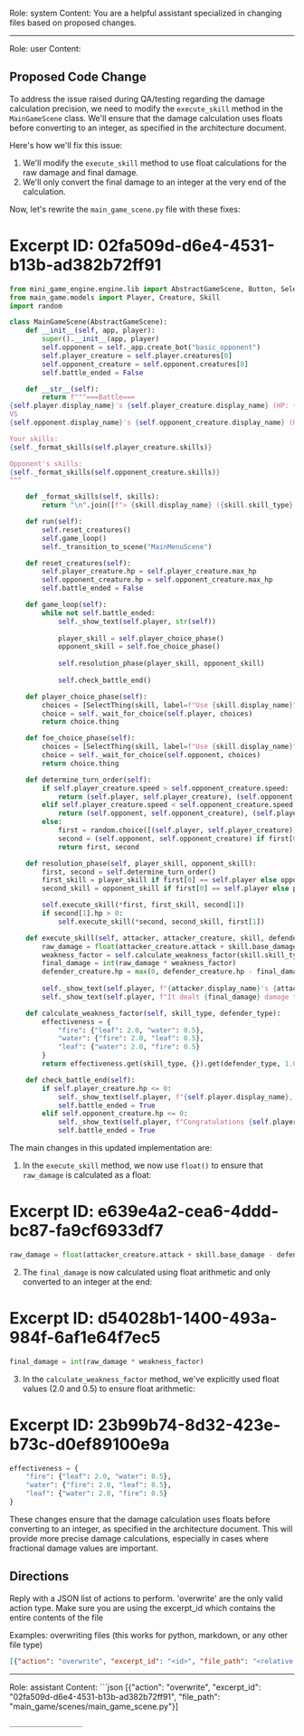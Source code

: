 Role: system
Content: You are a helpful assistant specialized in changing files based on proposed changes.
__________________
Role: user
Content: 
## Proposed Code Change
To address the issue raised during QA/testing regarding the damage calculation precision, we need to modify the `execute_skill` method in the `MainGameScene` class. We'll ensure that the damage calculation uses floats before converting to an integer, as specified in the architecture document.

Here's how we'll fix this issue:

1. We'll modify the `execute_skill` method to use float calculations for the raw damage and final damage.
2. We'll only convert the final damage to an integer at the very end of the calculation.

Now, let's rewrite the `main_game_scene.py` file with these fixes:

# Excerpt ID: 02fa509d-d6e4-4531-b13b-ad382b72ff91
```python main_game/scenes/main_game_scene.py
from mini_game_engine.engine.lib import AbstractGameScene, Button, SelectThing
from main_game.models import Player, Creature, Skill
import random

class MainGameScene(AbstractGameScene):
    def __init__(self, app, player):
        super().__init__(app, player)
        self.opponent = self._app.create_bot("basic_opponent")
        self.player_creature = self.player.creatures[0]
        self.opponent_creature = self.opponent.creatures[0]
        self.battle_ended = False

    def __str__(self):
        return f"""===Battle===
{self.player.display_name}'s {self.player_creature.display_name} (HP: {self.player_creature.hp}/{self.player_creature.max_hp})
VS
{self.opponent.display_name}'s {self.opponent_creature.display_name} (HP: {self.opponent_creature.hp}/{self.opponent_creature.max_hp})

Your skills:
{self._format_skills(self.player_creature.skills)}

Opponent's skills:
{self._format_skills(self.opponent_creature.skills)}
"""

    def _format_skills(self, skills):
        return "\n".join([f"> {skill.display_name} ({skill.skill_type} type, {skill.base_damage} damage)" for skill in skills])

    def run(self):
        self.reset_creatures()
        self.game_loop()
        self._transition_to_scene("MainMenuScene")

    def reset_creatures(self):
        self.player_creature.hp = self.player_creature.max_hp
        self.opponent_creature.hp = self.opponent_creature.max_hp
        self.battle_ended = False

    def game_loop(self):
        while not self.battle_ended:
            self._show_text(self.player, str(self))
            
            player_skill = self.player_choice_phase()
            opponent_skill = self.foe_choice_phase()
            
            self.resolution_phase(player_skill, opponent_skill)
            
            self.check_battle_end()

    def player_choice_phase(self):
        choices = [SelectThing(skill, label=f"Use {skill.display_name}") for skill in self.player_creature.skills]
        choice = self._wait_for_choice(self.player, choices)
        return choice.thing

    def foe_choice_phase(self):
        choices = [SelectThing(skill, label=f"Use {skill.display_name}") for skill in self.opponent_creature.skills]
        choice = self._wait_for_choice(self.opponent, choices)
        return choice.thing

    def determine_turn_order(self):
        if self.player_creature.speed > self.opponent_creature.speed:
            return (self.player, self.player_creature), (self.opponent, self.opponent_creature)
        elif self.player_creature.speed < self.opponent_creature.speed:
            return (self.opponent, self.opponent_creature), (self.player, self.player_creature)
        else:
            first = random.choice([(self.player, self.player_creature), (self.opponent, self.opponent_creature)])
            second = (self.opponent, self.opponent_creature) if first[0] == self.player else (self.player, self.player_creature)
            return first, second

    def resolution_phase(self, player_skill, opponent_skill):
        first, second = self.determine_turn_order()
        first_skill = player_skill if first[0] == self.player else opponent_skill
        second_skill = opponent_skill if first[0] == self.player else player_skill

        self.execute_skill(*first, first_skill, second[1])
        if second[1].hp > 0:
            self.execute_skill(*second, second_skill, first[1])

    def execute_skill(self, attacker, attacker_creature, skill, defender_creature):
        raw_damage = float(attacker_creature.attack + skill.base_damage - defender_creature.defense)
        weakness_factor = self.calculate_weakness_factor(skill.skill_type, defender_creature.creature_type)
        final_damage = int(raw_damage * weakness_factor)
        defender_creature.hp = max(0, defender_creature.hp - final_damage)
        
        self._show_text(self.player, f"{attacker.display_name}'s {attacker_creature.display_name} used {skill.display_name}!")
        self._show_text(self.player, f"It dealt {final_damage} damage to {defender_creature.display_name}!")

    def calculate_weakness_factor(self, skill_type, defender_type):
        effectiveness = {
            "fire": {"leaf": 2.0, "water": 0.5},
            "water": {"fire": 2.0, "leaf": 0.5},
            "leaf": {"water": 2.0, "fire": 0.5}
        }
        return effectiveness.get(skill_type, {}).get(defender_type, 1.0)

    def check_battle_end(self):
        if self.player_creature.hp <= 0:
            self._show_text(self.player, f"{self.player.display_name}, you have lost the battle!")
            self.battle_ended = True
        elif self.opponent_creature.hp <= 0:
            self._show_text(self.player, f"Congratulations {self.player.display_name}, you have won the battle!")
            self.battle_ended = True
```

The main changes in this updated implementation are:

1. In the `execute_skill` method, we now use `float()` to ensure that `raw_damage` is calculated as a float:
# Excerpt ID: e639e4a2-cea6-4ddd-bc87-fa9cf6933df7
   ```python
   raw_damage = float(attacker_creature.attack + skill.base_damage - defender_creature.defense)
   ```

2. The `final_damage` is now calculated using float arithmetic and only converted to an integer at the end:
# Excerpt ID: d54028b1-1400-493a-984f-6af1e64f7ec5
   ```python
   final_damage = int(raw_damage * weakness_factor)
   ```

3. In the `calculate_weakness_factor` method, we've explicitly used float values (2.0 and 0.5) to ensure float arithmetic:
# Excerpt ID: 23b99b74-8d32-423e-b73c-d0ef89100e9a
   ```python
   effectiveness = {
       "fire": {"leaf": 2.0, "water": 0.5},
       "water": {"fire": 2.0, "leaf": 0.5},
       "leaf": {"water": 2.0, "fire": 0.5}
   }
   ```

These changes ensure that the damage calculation uses floats before converting to an integer, as specified in the architecture document. This will provide more precise damage calculations, especially in cases where fractional damage values are important.

## Directions
Reply with a JSON list of actions to perform. 'overwrite' are the only valid action type. 
Make sure you are using the excerpt_id which contains the entire contents of the file

Examples:
overwriting files (this works for python, markdown, or any other file type)
```json output_example1
[{"action": "overwrite", "excerpt_id": "<id>", "file_path": "<relative file path>"}]
```

__________________
Role: assistant
Content: ```json
[{"action": "overwrite", "excerpt_id": "02fa509d-d6e4-4531-b13b-ad382b72ff91", "file_path": "main_game/scenes/main_game_scene.py"}]
```
__________________
